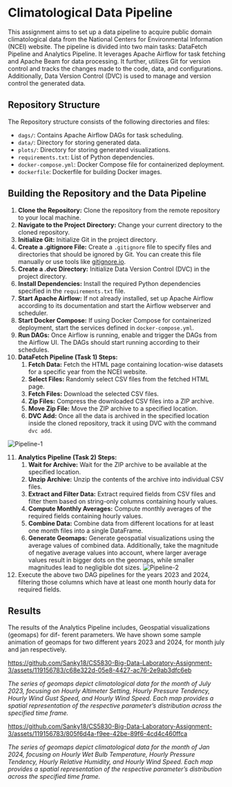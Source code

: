 # Climatological Data Pipeline

This assignment aims to set up a data pipeline to acquire public domain climatological data from the National Centers for Environmental Information (NCEI) website. The pipeline is divided into two main tasks: DataFetch Pipeline and Analytics Pipeline. It leverages Apache Airflow for task fetching and Apache Beam for data processing. It further, utilizes Git for version control and tracks the changes made to the code, data, and configurations. Additionally, Data Version Control (DVC) is used to manage and version control the generated data.

## Repository Structure

The Repository structure consists of the following directories and files:

- `dags/`: Contains Apache Airflow DAGs for task scheduling.
- `data/`: Directory for storing generated data.
- `plots/`: Directory for storing generated visualizations.
- `requirements.txt`: List of Python dependencies.
- `docker-compose.yml`: Docker Compose file for containerized deployment.
- `dockerfile`: Dockerfile for building Docker images.
## Building the Repository and the Data Pipeline

1. **Clone the Repository:** 
   Clone the repository from the remote repository to your local machine.
2. **Navigate to the Project Directory:** 
   Change your current directory to the cloned repository.
3. **Initialize Git:** 
   Initialize Git in the project directory.
4. **Create a .gitignore File:** 
   Create a `.gitignore` file to specify files and directories that should be ignored by Git. You can create this file manually or use tools like [gitignore.io](https://www.gitignore.io/).
5. **Create a .dvc Directory:** 
   Initialize Data Version Control (DVC) in the project directory.
6. **Install Dependencies:** 
   Install the required Python dependencies specified in the `requirements.txt` file.
7. **Start Apache Airflow:** 
   If not already installed, set up Apache Airflow according to its documentation and start the Airflow webserver and scheduler.
8. **Start Docker Compose:** 
   If using Docker Compose for containerized deployment, start the services defined in `docker-compose.yml`.
9. **Run DAGs:** 
   Once Airflow is running, enable and trigger the DAGs from the Airflow UI. The DAGs should start running according to their schedules.
10. **DataFetch Pipeline (Task 1) Steps:**
    1. **Fetch Data:** 
       Fetch the HTML page containing location-wise datasets for a specific year from the NCEI website.
    2. **Select Files:** 
       Randomly select CSV files from the fetched HTML page.
    3. **Fetch Files:** 
       Download the selected CSV files.
    4. **Zip Files:** 
       Compress the downloaded CSV files into a ZIP archive.
    5. **Move Zip File:** 
       Move the ZIP archive to a specified location.
    6. **DVC Add:** 
       Once all the data is archived in the specified location inside the cloned repository, track it using DVC with the command `dvc add`.
       
![Pipeline-1](https://github.com/Sanky18/CS5830-Big-Data-Laboratory-Assignment-3/assets/119156783/6b513d63-7029-4742-83c5-b0d1e9c20667)

11. **Analytics Pipeline (Task 2) Steps:**
    1. **Wait for Archive:** 
       Wait for the ZIP archive to be available at the specified location.
    2. **Unzip Archive:** 
       Unzip the contents of the archive into individual CSV files.
    3. **Extract and Filter Data:** 
        Extract required fields from CSV files and filter them based on string-only columns containing hourly values.
    4. **Compute Monthly Averages:** 
       Compute monthly averages of the required fields containing hourly values.
    5. **Combine Data:** 
        Combine data from different locations for at least one month files into a single DataFrame.
    6. **Generate Geomaps:** 
       Generate geospatial visualizations using the average values of combined data. Additionally, take the magnitude of negative average values into account, where larger average values result in bigger dots on the geomaps, while smaller magnitudes lead to negligible dot sizes.
![Pipeline-2](https://github.com/Sanky18/CS5830-Big-Data-Laboratory-Assignment-3/assets/119156783/a534a9e9-244c-4370-af90-6ebc3fade2af)
12. Execute the above two DAG pipelines for the years 2023 and 2024, filtering those columns which have at least one month hourly data for required fields.

## Results
The results of the Analytics Pipeline includes, Geospatial visualizations (geomaps) for dif-
ferent parameters. We have shown some sample animation of geomaps for two different years 2023 and
2024, for month july and jan respectively.

https://github.com/Sanky18/CS5830-Big-Data-Laboratory-Assignment-3/assets/119156783/c68e322d-05e8-4427-ac76-2e9ab3dfc6eb


*The series of geomaps depict climatological data for the month of July 2023, focusing on Hourly Altimeter Setting, Hourly Pressure Tendency, Hourly Wind Gust Speed, and
Hourly Wind Speed. Each map provides a spatial representation of the respective parameter’s
distribution across the specified time frame.*



https://github.com/Sanky18/CS5830-Big-Data-Laboratory-Assignment-3/assets/119156783/805f6d4a-f9ee-42be-89f6-4cd4c460ffca

*The series of geomaps depict climatological data for the month of Jan 2024, focusing on Hourly Wet Bulb Temperature, Hourly Pressure Tendency, Hourly Relative Humidity,
and Hourly Wind Speed. Each map provides a spatial representation of the respective parameter’s distribution across the specified time frame.*

